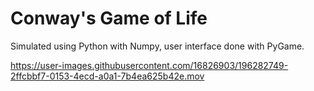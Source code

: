 # Conway's Game of Life

Simulated using Python with Numpy, user interface done with PyGame.

https://user-images.githubusercontent.com/16826903/196282749-2ffcbbf7-0153-4ecd-a0a1-7b4ea625b42e.mov

